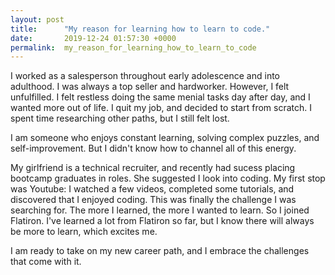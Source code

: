```yaml
---
layout: post
title:      "My reason for learning how to learn to code."
date:       2019-12-24 01:57:30 +0000
permalink:  my_reason_for_learning_how_to_learn_to_code
---
```



I worked as a salesperson throughout early adolescence and into adulthood. I was always a top seller and hardworker. However, I felt unfulfilled. I felt restless doing the same menial tasks day after day, and I wanted more out of life. I quit my job, and decided to start from scratch. I spent time researching other paths, but I still felt lost. 

I am someone who enjoys constant learning, solving complex puzzles, and self-improvement. But I didn't know how to channel all of this energy.

My girlfriend is a technical recruiter, and recently had sucess placing bootcamp graduates in roles. She suggested I look into coding. My first stop was Youtube: I watched a few videos, completed some tutorials, and discovered that I enjoyed coding. This was finally the challenge I was searching for. The more I learned, the more I wanted to learn. So I joined Flatiron. I've learned a lot from Flatiron so far, but I know there will always be more to learn, which excites me. 

I am ready to take on my new career path, and I embrace the challenges that come with it. 

